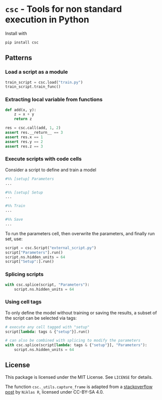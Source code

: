 # `csc` - Tools for non standard execution in Python

Install with

```bash
pip install csc
```

## Patterns

### Load a script as a module

```python
train_script = csc.load("train.py") 
train_script.train_func()
```

### Extracting local variable from functions

```python
def add(x, y):
    z = x + y
    return z

res = csc.call(add, 1, 2)
assert res.__return__ == 3
assert res.x == 1
assert res.y == 2
assert res.z == 3
```

### Execute scripts with code cells

Consider a script to define and train a model

```python
#%% [setup] Parameters
...

#%% [setup] Setup
...

#%% Train
...

#%% Save
...
```

To run the parameters cell, then overwrite the parameters, and finally run set, use:


```python
script = csc.Script("external_script.py")
script["Parameters"].run()
script.ns.hidden_units = 64
script["Setup":].run()
```

### Splicing scripts

```python
with csc.splice(script, "Parameters"):
    script.ns.hidden_units = 64
```

### Using cell tags

To only define the model without training or saving the results, a subset of the
script can be selected via tags:

```python
# execute any cell tagged with "setup"
script[lambda: tags & {"setup"}].run()

# can also be combined with splicing to modify the parameters
with csc.splice(script[lambda: tags & {"setup"}], "Parameters"):
    script.ns.hidden_units = 64
```

## License

This package is licensed under the MIT License. See `LICENSE` for details.

The function `csc._utils.capture_frame` is adapted from a [stackoverflow
post][so-post] by `Niklas R`, licensed under CC-BY-SA 4.0.

[so-post]: https://stackoverflow.com/a/52358426
